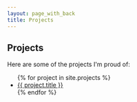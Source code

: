 ```yaml
---
layout: page_with_back
title: Projects
---
```


## Projects

Here are some of the projects I'm proud of:

<ul>
  {% for project in site.projects %}
    <li><a href="{{ project.url }}">{{ project.title }}</a></li>
  {% endfor %}
</ul>
